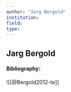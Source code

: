 ```yaml
---
author: "Jarg Bergold"
institution:
field:
type:
---
```


## Jarg Bergold
#### Bibliography:

![[@Bergold2012-te]]